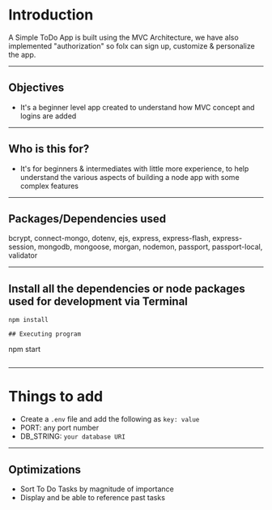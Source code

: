 # Introduction

A Simple ToDo App is built using the MVC Architecture, we have also implemented "authorization" so folx can sign up, customize & personalize the app. 

---

## Objectives

- It's a beginner level app created to understand how MVC concept and logins are added

---

## Who is this for? 

- It's for beginners & intermediates with little more experience, to help understand the various aspects of building a node app with some complex features

---

## Packages/Dependencies used 

bcrypt, connect-mongo, dotenv, ejs, express, express-flash, express-session, mongodb, mongoose, morgan, nodemon, passport, passport-local, validator

---

## Install all the dependencies or node packages used for development via Terminal
```
npm install

## Executing program

```
npm start
```
```
---

# Things to add

- Create a `.env` file and add the following as `key: value` 
- PORT: any port number
- DB_STRING: `your database URI` 
 ---
 
## Optimizations

* Sort To Do Tasks by magnitude of importance
* Display and be able to reference past tasks


